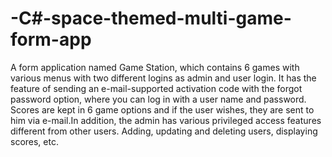 # -C#-space-themed-multi-game-form-app
A form application named Game Station, which contains 6 games with various menus with two different logins as admin and user login.  It has the feature of sending an e-mail-supported activation code with the forgot password option, where you can log in with a user name and password. Scores are kept in 6 game options and if the user wishes, they are sent to him via e-mail.In addition, the admin has various privileged access features different from other users. Adding, updating and deleting users, displaying scores, etc.
